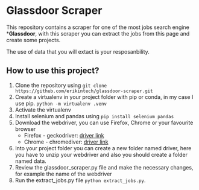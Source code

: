 # **Glassdoor Scraper**

This repository contains a scraper for one of the most jobs search engine ***Glassdoor**, with this scraper you can extract the jobs from this page and create some projects.

The use of data that you will extact is your resposanbility.

## **How to use this project?**

1. Clone the repository using ```git clone https://github.com/erikintech/glassdoor-scraper.git```
2. Create a virtualenv in your project folder with pip or conda, in my case I use pip. ```python -m virtualenv .venv```
3. Activate the virtualenv
4. Install selenium and pandas using ```pip install selenium pandas```
5. Download the webdriver, you can use Firefox, Chrome or your favourite browser
   * Firefox - geckodriver: [driver link](https://github.com/mozilla/geckodriver/releases)
   * Chrome - chromediver: [driver link](https://chromedriver.chromium.org/downloads)
6. Into your project folder you can create a new folder named driver, here you have to unzip your webdriver and also you should create a folder named data.
7. Review the glassdoor_scraper.py file and make the necessary changes, for example the name of the webdriver
8. Run the extract_jobs.py file  ```python extract_jobs.py```.
